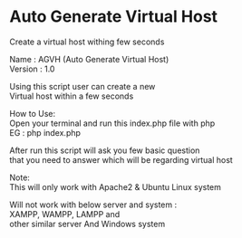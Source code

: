 # Auto Generate Virtual Host
Create a virtual host withing few seconds

Name    : AGVH (Auto Generate Virtual Host)                  
Version : 1.0                                                
                                                               
Using this script user can create a new                
Virtual host within a few seconds                            
                                                              
How to Use:                                                  
Open your terminal and run this index.php file with php      
EG : php index.php                                           
                                                              
After run this script will ask you few basic question        
that you need to answer which will be regarding virtual host 
                                                              
Note:                                                        
This will only work with Apache2 & Ubuntu Linux system       
                                                              
Will not work with below server and system :                 
XAMPP, WAMPP, LAMPP and                                      
other similar server And Windows system                      
